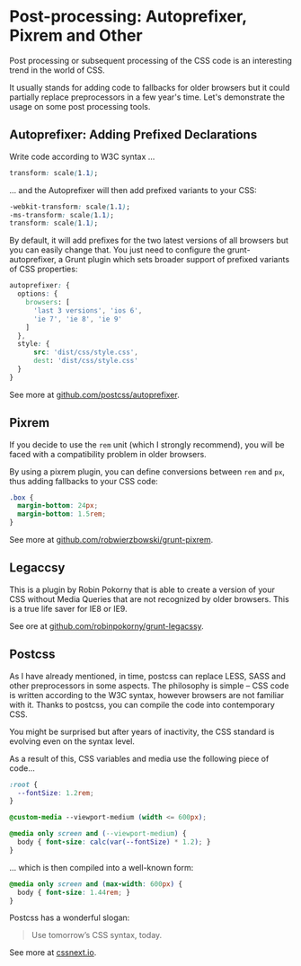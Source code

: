Post-processing: Autoprefixer, Pixrem and Other
===============================================

Post processing or subsequent processing of the CSS code is an interesting trend
in the world of CSS.

It usually stands for adding code to fallbacks for older browsers but it could
partially replace preprocessors in a few year's time. Let's demonstrate the
usage on some post processing tools.

Autoprefixer: Adding Prefixed Declarations
------------------------------------------

Write code according to W3C syntax …

```css
transform: scale(1.1);
```

… and the Autoprefixer will then add prefixed variants to your CSS:

```css
-webkit-transform: scale(1.1);
-ms-transform: scale(1.1);
transform: scale(1.1);
```

By default, it will add prefixes for the two latest versions of all browsers but
you can easily change that. You just need to configure the grunt-autoprefixer, a
Grunt plugin which sets broader support of prefixed variants of CSS properties:

```css
autoprefixer: {
  options: {
    browsers: [
      'last 3 versions', 'ios 6',
      'ie 7', 'ie 8', 'ie 9'
    ]
  },
  style: {
      src: 'dist/css/style.css',
      dest: 'dist/css/style.css'
  }
}
```

See more at
[github.com/postcss/autoprefixer](https://github.com/postcss/autoprefixer).

Pixrem
------

If you decide to use the `rem` unit (which I strongly recommend), you will be
faced with a compatibility problem in older browsers.

By using a pixrem plugin, you can define conversions between `rem` and `px`,
thus adding fallbacks to your CSS code:

```css
.box {
  margin-bottom: 24px;
  margin-bottom: 1.5rem;
}
```

See more at
[github.com/robwierzbowski/grunt-pixrem](https://github.com/robwierzbowski/grunt-pixrem).

Legaccsy
--------

This is a plugin by Robin Pokorny that is able to create a version of your CSS
without Media Queries that are not recognized by older browsers. This is a true
life saver for IE8 or IE9.

See ore at
[github.com/robinpokorny/grunt-legacssy](https://github.com/robinpokorny/grunt-legacssy).

Postcss
-------

As I have already mentioned, in time, postcss can replace LESS, SASS and other
preprocessors in some aspects. The philosophy is simple – CSS code is written
according to the W3C syntax, however browsers are not familiar with it. Thanks
to postcss, you can compile the code into contemporary CSS.

You might be surprised but after years of inactivity, the CSS standard is
evolving even on the syntax level.

As a result of this, CSS variables and media use the following piece of code...

```css
:root {
  --fontSize: 1.2rem;
}

@custom-media --viewport-medium (width <= 600px);

@media only screen and (--viewport-medium) {
  body { font-size: calc(var(--fontSize) * 1.2); }
}
```

… which is then compiled into a well-known form:

```css
@media only screen and (max-width: 600px) {
  body { font-size: 1.44rem; }
}
```

Postcss has a wonderful slogan:

>   Use tomorrow’s CSS syntax, today.

See more at [cssnext.io](http://cssnext.io/).
